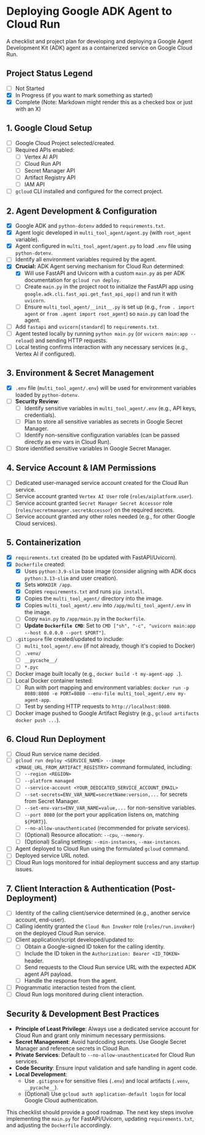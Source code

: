 # Deploying Google ADK Agent to Cloud Run

A checklist and project plan for developing and deploying a Google Agent Development Kit (ADK) agent as a containerized service on Google Cloud Run.

## Project Status Legend
- [ ] Not Started
- [x] In Progress (if you want to mark something as started)
- [X] Complete (Note: Markdown might render this as a checked box or just with an X)

## 1. Google Cloud Setup
- [ ] Google Cloud Project selected/created.
- [ ] Required APIs enabled:
    - [ ] Vertex AI API
    - [ ] Cloud Run API
    - [ ] Secret Manager API
    - [ ] Artifact Registry API
    - [ ] IAM API
- [ ] `gcloud` CLI installed and configured for the correct project.

## 2. Agent Development & Configuration
- [X] Google ADK and `python-dotenv` added to `requirements.txt`.
- [X] Agent logic developed in `multi_tool_agent/agent.py` (with `root_agent` variable).
- [X] Agent configured in `multi_tool_agent/agent.py` to load `.env` file using `python-dotenv`.
- [ ] Identify all environment variables required by the agent.
- [X] **Crucial:** ADK Agent serving mechanism for Cloud Run determined:
    - [X] Will use FastAPI and Uvicorn with a custom `main.py` as per ADK documentation for `gcloud run deploy`.
    - [ ] Create `main.py` in the project root to initialize the FastAPI app using `google.adk.cli.fast_api.get_fast_api_app()` and run it with `uvicorn`.
    - [ ] Ensure `multi_tool_agent/__init__.py` is set up (e.g., `from . import agent` or `from .agent import root_agent`) so `main.py` can load the agent.
- [ ] Add `fastapi` and `uvicorn[standard]` to `requirements.txt`.
- [ ] Agent tested locally by running `python main.py` (or `uvicorn main:app --reload`) and sending HTTP requests.
- [ ] Local testing confirms interaction with any necessary services (e.g., Vertex AI if configured).

## 3. Environment & Secret Management
- [X] `.env` file (`multi_tool_agent/.env`) will be used for environment variables loaded by `python-dotenv`.
- [ ] **Security Review**:
    - [ ] Identify sensitive variables in `multi_tool_agent/.env` (e.g., API keys, credentials).
    - [ ] Plan to store all sensitive variables as secrets in Google Secret Manager.
    - [ ] Identify non-sensitive configuration variables (can be passed directly as env vars in Cloud Run).
- [ ] Store identified sensitive variables in Google Secret Manager.

## 4. Service Account & IAM Permissions
- [ ] Dedicated user-managed service account created for the Cloud Run service.
- [ ] Service account granted `Vertex AI User` role (`roles/aiplatform.user`).
- [ ] Service account granted `Secret Manager Secret Accessor` role (`roles/secretmanager.secretAccessor`) on the required secrets.
- [ ] Service account granted any other roles needed (e.g., for other Google Cloud services).

## 5. Containerization
- [X] `requirements.txt` created (to be updated with FastAPI/Uvicorn).
- [X] `Dockerfile` created:
    - [X] Uses `python:3.9-slim` base image (consider aligning with ADK docs `python:3.13-slim` and user creation).
    - [X] Sets `WORKDIR /app`.
    - [X] Copies `requirements.txt` and runs `pip install`.
    - [X] Copies the `multi_tool_agent/` directory into the image.
    - [X] Copies `multi_tool_agent/.env` into `/app/multi_tool_agent/.env` in the image.
    - [ ] Copy `main.py` to `/app/main.py` in the `Dockerfile`.
    - [ ] **Update `Dockerfile CMD`**: Set to `CMD ["sh", "-c", "uvicorn main:app --host 0.0.0.0 --port $PORT"]`.
- [ ] `.gitignore` file created/updated to include:
    - [ ] `multi_tool_agent/.env` (if not already, though it's copied to Docker)
    - [ ] `.venv/`
    - [ ] `__pycache__/`
    - [ ] `*.pyc`
- [ ] Docker image built locally (e.g., `docker build -t my-agent-app .`).
- [ ] Local Docker container tested:
    - [ ] Run with port mapping and environment variables: `docker run -p 8080:8080 -e PORT=8080 --env-file multi_tool_agent/.env my-agent-app`.
    - [ ] Test by sending HTTP requests to `http://localhost:8080`.
- [ ] Docker image pushed to Google Artifact Registry (e.g., `gcloud artifacts docker push ...`).

## 6. Cloud Run Deployment
- [ ] Cloud Run service name decided.
- [ ] `gcloud run deploy <SERVICE_NAME> --image <IMAGE_URL_FROM_ARTIFACT_REGISTRY>` command formulated, including:
    - [ ] `--region <REGION>`
    - [ ] `--platform managed`
    - [ ] `--service-account <YOUR_DEDICATED_SERVICE_ACCOUNT_EMAIL>`
    - [ ] `--set-secrets=ENV_VAR_NAME=secretName:version,...` for secrets from Secret Manager.
    - [ ] `--set-env-vars=ENV_VAR_NAME=value,...` for non-sensitive variables.
    - [ ] `--port 8080` (or the port your application listens on, matching `${PORT}`).
    - [ ] `--no-allow-unauthenticated` (recommended for private services).
    - [ ] (Optional) Resource allocation: `--cpu`, `--memory`.
    - [ ] (Optional) Scaling settings: `--min-instances`, `--max-instances`.
- [ ] Agent deployed to Cloud Run using the formulated `gcloud` command.
- [ ] Deployed service URL noted.
- [ ] Cloud Run logs monitored for initial deployment success and any startup issues.

## 7. Client Interaction & Authentication (Post-Deployment)
- [ ] Identity of the calling client/service determined (e.g., another service account, end-user).
- [ ] Calling identity granted the `Cloud Run Invoker` role (`roles/run.invoker`) on the deployed Cloud Run service.
- [ ] Client application/script developed/updated to:
    - [ ] Obtain a Google-signed ID token for the calling identity.
    - [ ] Include the ID token in the `Authorization: Bearer <ID_TOKEN>` header.
    - [ ] Send requests to the Cloud Run service URL with the expected ADK agent API payload.
    - [ ] Handle the response from the agent.
- [ ] Programmatic interaction tested from the client.
- [ ] Cloud Run logs monitored during client interaction.

## Security & Development Best Practices
- **Principle of Least Privilege**: Always use a dedicated service account for Cloud Run and grant only minimum necessary permissions.
- **Secret Management**: Avoid hardcoding secrets. Use Google Secret Manager and reference secrets in Cloud Run.
- **Private Services**: Default to `--no-allow-unauthenticated` for Cloud Run services.
- **Code Security**: Ensure input validation and safe handling in agent code.
- **Local Development**:
    - Use `.gitignore` for sensitive files (`.env`) and local artifacts (`.venv`, `__pycache__`).
    - (Optional) Use `gcloud auth application-default login` for local Google Cloud authentication.

This checklist should provide a good roadmap. The next key steps involve implementing the `main.py` for FastAPI/Uvicorn, updating `requirements.txt`, and adjusting the `Dockerfile` accordingly. 